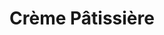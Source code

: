 ---
layout: recette
categories: [recettes]
hidden: false
lang: fr
sitemap: true
title: Crème Pâtissière
type: sucre
recettes:
  Classique:
    ingredients: 
      - nom: lait
        qte: 350
        unite: mL
        variable: true
      - nom: sucre
        qte: 80
        unite: gr
      - nom: fécule de maïs
        qte: 30
        unite: gr
      - nom: jaunes d'oeufs
        qte: 4
      - nom: vanille liquide
        qte: 2
        unite: cuillères à café
      - nom: beurre
        qte: 40
        unite: gr
    etapes:
      - label: Préparation
        details:
          - Rincer la casserole avec de l'eau (pour éviter que le lait accroche)
          - Porter le lait et la moitié de la vanille à ébullition (environ 80°C)
          - Fouetter les jaunes d'oeufs avec le sucre
          - Incorporer la fécule de maïs
          - Verser la moitié du lait sur le mélange tout en fouettant
          - Reverser le tout dans la casserole
          - À feu doux/moyen, mélanger au fouet jusqu'à épaicissement
          - Passer la crème au chinois
          - Mélanger le beurre à l'aide d'une spatule silicone
          - Réserver au frais
notes:
  - Se conserve environ 3 jours
  - La recette pour 350 mL de lait pourra convenir pour remplir 4 tartelettes
---